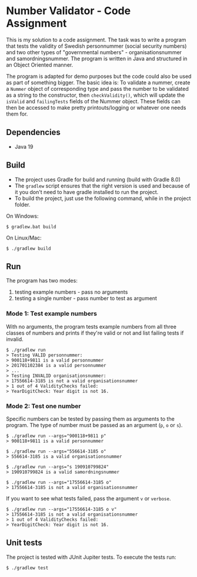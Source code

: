 # Number Validator - Code Assignment

This is my solution to a code assignment. The task was to write a program that tests the validity of Swedish personnummer (social security numbers) and two other types of "governmental numbers" - organisationsnummer and samordningsnummer. The program is written in Java and structured in an Object Oriented manner. 

The program is adapted for demo purposes but the code could also be used as part of something bigger. The basic idea is: To validate a nummer, create a `Nummer` object of corresponding type and pass the number to be validated as a string to the constructor, then `checkValidity()`, which will update the `isValid` and `failingTests` fields of the Nummer object. These fields can then be accessed to make pretty printouts/logging or whatever one needs them for.

## Dependencies
- Java 19

## Build
- The project uses Gradle for build and running (build with Gradle 8.0)
- The `gradlew` script ensures that the right version is used and because of it you don't need to have gradle installed to run the project. 
- To build the project, just use the following command, while in the project folder. 

On Windows:
```
$ gradlew.bat build
```
On Linux/Mac:
```
$ ./gradlew build
```

## Run
The program has two modes: 
  1) testing example numbers - pass no arguments
  2) testing a single number - pass number to test as argument

### Mode 1: Test example numbers
With no arguments, the program tests example numbers from all three classes of numbers 
and prints if they're valid or not and list failing tests if invalid.
```
$ ./gradlew run
> Testing VALID personnummer:
> 900118+9811 is a valid personnummer
> 201701102384 is a valid personnummer
> ...
> Testing INVALID organisationsnummer:
> 17556614-3185 is not a valid organisationsnummer
> 1 out of 4 ValidityChecks failed:
> YearDigitCheck: Year digit is not 16.
```
### Mode 2: Test one number
Specific numbers can be tested by passing them as arguments to the program. The type of number must be passed as an argument (`p`, `o` or `s`). 
```
$ ./gradlew run --args="900118+9811 p"
> 900118+9811 is a valid personnummer

$ ./gradlew run --args="556614-3185 o"
> 556614-3185 is a valid organisationsnummer

$ ./gradlew run --args="s 190910799824"
> 190910799824 is a valid samordningsnummer

$ ./gradlew run --args="17556614-3185 o"
> 17556614-3185 is not a valid organisationsnummer
```

If you want to see what tests failed, pass the argument `v` or `verbose`.
```
$ ./gradlew run --args="17556614-3185 o v"
> 17556614-3185 is not a valid organisationsnummer
> 1 out of 4 ValidityChecks failed:
> YearDigitCheck: Year digit is not 16.
```

## Unit tests
The project is tested with JUnit Jupiter tests. To execute the tests run:
```
$ ./gradlew test
```
